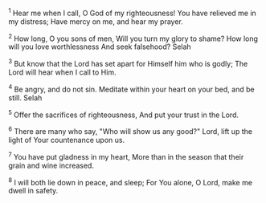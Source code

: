 <sup>1</sup> 
Hear me when I call, O God of my righteousness! You have relieved me in my distress; Have mercy on me, and hear my prayer. 

<sup>2</sup> 
How long, O you sons of men, Will you turn my glory to shame? How long will you love worthlessness And seek falsehood? Selah 

<sup>3</sup> 
But know that the Lord has set apart for Himself him who is godly; The Lord will hear when I call to Him. 

<sup>4</sup> 
Be angry, and do not sin. Meditate within your heart on your bed, and be still. Selah 

<sup>5</sup> 
Offer the sacrifices of righteousness, And put your trust in the Lord. 

<sup>6</sup> 
There are many who say, "Who will show us any good?" Lord, lift up the light of Your countenance upon us. 

<sup>7</sup> 
You have put gladness in my heart, More than in the season that their grain and wine increased. 

<sup>8</sup> 
I will both lie down in peace, and sleep; For You alone, O Lord, make me dwell in safety.